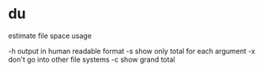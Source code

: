 # du

estimate file space usage

-h output in human readable format
-s show only total for each argument
-x don't go into other file systems
-c show grand total